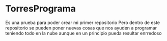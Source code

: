 # TorresPrograma
Es una prueba para poder crear mi primer repositorio
Pero dentro de este repositorio se pueden poner nuevas
cosas que nos ayuden a programar teniendo todo en la nube
aunque en un principio pueda resultar enrredoso

